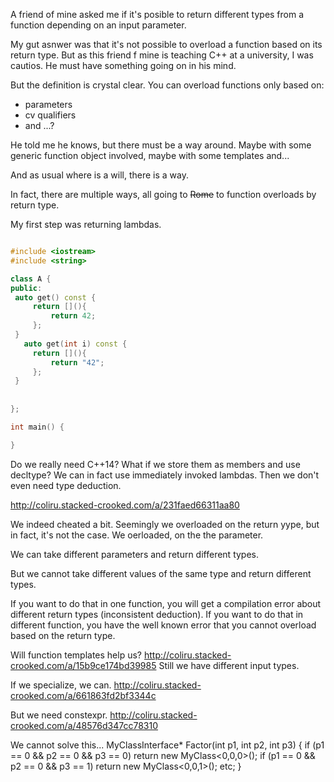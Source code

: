 A friend of mine asked me if it's posible to return different types from a function depending on an input parameter.

My gut asnwer was that it's not possible to overload a function based on its return type. But as this friend f mine is teaching C++ at a university, I was cautios. He must have something going on in his mind.

But the definition is crystal clear. You can overload functions only based on:
- parameters
- cv qualifiers
- and ...?

He told me he knows, but there must be a way around. Maybe with some generic function object involved, maybe with some templates and...

And as usual where is a will, there is a way.

In fact, there are multiple ways, all going to ~~Rome~~ to function overloads by return type.

My first step was returning lambdas.

```cpp

#include <iostream>
#include <string>

class A {
public:
 auto get() const {
     return [](){
         return 42;
     };
 }
   auto get(int i) const {
     return [](){
         return "42";
     };
 }
 
   
};

int main() {

}
```
Do we really need C++14? What if we store them as members and use decltype?
We can in fact use immediately invoked lambdas. Then we don't even need type deduction.

http://coliru.stacked-crooked.com/a/231faed66311aa80

We indeed cheated a bit. Seemingly we overloaded on the return yype, but in fact, it's not the case. We oerloaded, on the the parameter.

We can take different parameters and return different types.

But we cannot take different values of the same type and return different types. 

If  you want to do that in one function, you will get a compilation error about different return types (inconsistent deduction). If you want to do that in different function, you have the well known error that you cannot overload based on the return type.

Will function templates help us?
http://coliru.stacked-crooked.com/a/15b9ce174bd39985
Still we have different input types.


If we specialize, we can.
http://coliru.stacked-crooked.com/a/661863fd2bf3344c

But we need constexpr.
http://coliru.stacked-crooked.com/a/48576d347cc78310

We cannot solve this...
MyClassInterface* Factor(int p1, int p2, int p3) {
  if (p1 == 0 && p2 == 0 && p3 == 0)
    return new MyClass<0,0,0>();
  if (p1 == 0 && p2 == 0 && p3 == 1)
    return new MyClass<0,0,1>();
  etc;
}